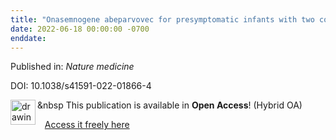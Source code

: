 ```yaml
---
title: "Onasemnogene abeparvovec for presymptomatic infants with two copies of SMN2 at risk for spinal muscular atrophy type 1: the Phase III SPR1NT trial."
date: 2022-06-18 00:00:00 -0700
enddate:
---
```


Published in: *Nature medicine*

DOI: 10.1038/s41591-022-01866-4

<img src=https://upload.wikimedia.org/wikipedia/commons/thumb/7/77/Open_Access_logo_PLoS_transparent.svg/800px-Open_Access_logo_PLoS_transparent.svg.png alt="drawing" width="40" align="left"/> &nbsp This publication is available in <strong>Open Access</strong>! (Hybrid OA)

&nbsp;&nbsp;&nbsp;[Access it freely here](https://www.nature.com/articles/s41591-022-01866-4.pdf
)

